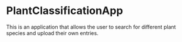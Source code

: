 # PlantClassificationApp
This is an application that allows the user to search for different plant species and upload their own entries.

